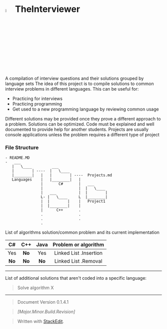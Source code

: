 <img src="http://mailtrack.azurewebsites.net/?stype=pc1&msg=GitHubTheInterviewerMain" width="5%" height="5%" /> TheInterviewer 
==============

A compilation of interview questions and their solutions grouped by language sets
The idea of this project is to compile solutions to common interview problems in different languages. This can be useful for:
- Practicing for interviews
- Practicing programming
- Get used to a new programming language by reviewing common usage

Different solutions may be provided once they prove a different approach to a problem. Solutions can be optimized. Code must be explained and well documented to provide help for another students. Projects are usually console applications unless the problem requires a different type of project

### File Structure

```Cmd
- README.MD
-   ___
   |   \____         ___
   |        | ----  |   \____        
   |________|   |   |        | ----  Projects.md
   Languages    |   |________|   | 
                |       C#       |   ___
                |                |  |   \____
                |   ___          |  |        |
                L- |   \____     L  |________|
                |  |        |    |   Project1
                |  |________|    |
                |      C++       .
                .                . 
                .                .
                .
```

List of algorithms solution/common problem and its current implementation


| C# | C++ | Java | Problem or algorithm |
|:-------------:|:-----------:|:-------:|:--------:|
| Yes | **No** | Yes | Linked List .Insertion |
| **No** | **No** | **No** | Linked List .Removal |

---

List of additional solutions that aren't coded into a specific language:
> Solve algorithm X

---
> Document Version 0.1.4.1

> *[Major.Minor.Build.Revision]*

> Written with [StackEdit](https://stackedit.io/).
